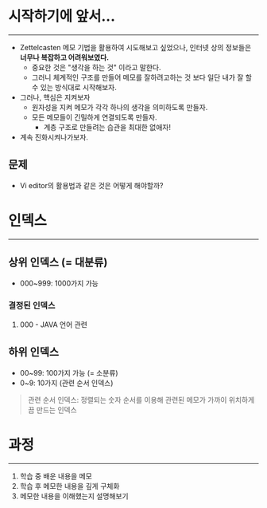 # 시작하기에 앞서...
---
- Zettelcasten 메모 기법을 활용하여 시도해보고 싶었으나, 인터넷 상의 정보들은 **너무나 복잡하고 어려워보였다.** 
	- 중요한 것은 "생각을 하는 것" 이라고 말한다.
	- 그러니 체계적인 구조를 만들어 메모를 잘하려고하는 것 보다 일단 내가 잘 할 수 있는 방식대로 시작해보자.
- 그러나, 핵심은 지켜보자
	- 원자성을 지켜 메모가 각각 하나의 생각을 의미하도록 만들자.
	- 모든 메모들이 긴밀하게 연결되도록 만들자.
		- 계층 구조로 만들려는 습관을 최대한 없애자!
- 계속 진화시켜나가보자.

## 문제 
- Vi editor의 활용법과 같은 것은 어떻게 해야할까?

# 인덱스
---
## 상위 인덱스 (= 대분류)

- 000~999: 1000가지 가능

### 결정된 인덱스

1. 000 - JAVA 언어 관련

## 하위 인덱스

- 00~99: 100가지 가능 (= 소분류)
- 0~9: 10가지 (관련 순서 인덱스)

> 관련 순서 인덱스: 정렬되는 숫자 순서를 이용해 관련된 메모가 가까이 위치하게끔 만드는 인덱스

# 과정

---

1. 학습 중 배운 내용을 메모
2. 학습 후 메모한 내용을 깊게 구체화
3. 메모한 내용을 이해했는지 설명해보기